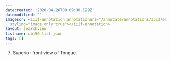 ```yaml
---
datecreated: '2020-04-26T00:09:30.129Z'
datemodified: ''
imagescr: <iiif-annotation annotationurl="/annotate/annotations/33c37eb0-8752-11ea-82b3-5254008afee6.json"
  styling="image_only:true"></iiif-annotation>
layout: searchview
listname: obj50-list.json
tags: []
---
```

7. Superior front view of Tongue.
